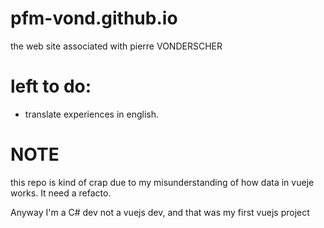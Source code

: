 # pfm-vond.github.io
the web site associated with pierre VONDERSCHER

# left to do:
- translate experiences in english.

# NOTE

this repo is kind of crap due to my misunderstanding of how data in vueje works.
It need a refacto.

Anyway I'm a C# dev not a vuejs dev, and that was my first vuejs project
